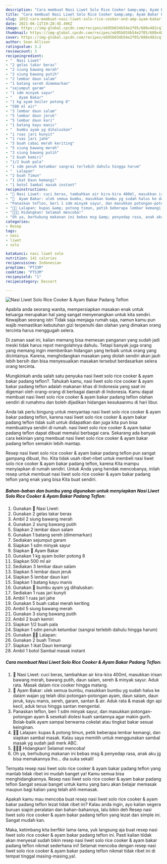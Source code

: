 ```yaml
---
description: "Cara membuat Nasi Liwet Solo Rice Cooker &amp;amp; Ayam Bakar Padang Teflon yang nikmat Untuk Jualan"
title: "Cara membuat Nasi Liwet Solo Rice Cooker &amp;amp; Ayam Bakar Padang Teflon yang nikmat Untuk Jualan"
slug: 1032-cara-membuat-nasi-liwet-solo-rice-cooker-and-amp-ayam-bakar-padang-teflon-yang-nikmat-untuk-jualan
date: 2021-06-11T19:28:45.496Z
image: https://img-global.cpcdn.com/recipes/eb95b034b54e2f05/680x482cq70/nasi-liwet-solo-rice-cooker-ayam-bakar-padang-teflon-foto-resep-utama.jpg
thumbnail: https://img-global.cpcdn.com/recipes/eb95b034b54e2f05/680x482cq70/nasi-liwet-solo-rice-cooker-ayam-bakar-padang-teflon-foto-resep-utama.jpg
cover: https://img-global.cpcdn.com/recipes/eb95b034b54e2f05/680x482cq70/nasi-liwet-solo-rice-cooker-ayam-bakar-padang-teflon-foto-resep-utama.jpg
author: Sean Allison
ratingvalue: 3.2
reviewcount: 3
recipeingredient:
- "  Nasi Liwet"
- "2 gelas takar beras"
- "2 siung bawang merah"
- "2 siung bawang putih"
- "2 lembar daun salam"
- "1 batang sereh dimemarkan"
- "sejumput garam"
- "1 sdm minyak sayur"
- "   Ayam Bakar"
- "1 kg ayam boiler potong 8"
- "500 ml air"
- "3 lembar daun salam"
- "5 lembar daun jeruk"
- "5 lembar daun kari"
- "1 batang kayu manis"
- "  bumbu ayam yg dihaluskan"
- "1 ruas jari kunyit"
- "1 ruas jari jahe"
- "5 buah cabai merah keriting"
- "5 siung bawang merah"
- "3 siung bawang putih"
- "2 buah kemiri"
- "1/2 buah pala"
- "1 sdm penuh ketumbar sangrai terlebih dahulu hingga harum"
- "  Lalapan"
- "2 buah Timun"
- "1 ikat Daun kemangi"
- "1 botol Sambal masak instant"
recipeinstructions:
- "🍚 Nasi Liwet: cuci beras, tambahkan air kira-kira 400ml, masukkan irisan bawang merah, bawang putih, daun salam, sereh &amp; minyak sayur. Aduk rata. Masak dalam rice cooker hingga matang."
- "🍗  Ayam Bakar: ulek semua bumbu, masukkan bumbu yg sudah halus ke dalam wajan yg telah diisi potongan-potongan ayam, daun salam, daun jeruk, kayu manis, sereh, garam, santan &amp; air. Aduk rata &amp; masak dgn api kecil, aduk terus  hingga santan mengental."
- "Panaskan teflon, beri 1 sdm minyak sayur, dan masukkan potongan-potongan ayam &amp; sesekali diolesi kuah santannya agar makin gurih. Bolak-balik ayam sampai berwarna cokelat atau tingkat bakar sesuai keinginan."
- "🌿🍂 Lalapan: kupas &amp; potong timun, petik beberapa lembar kemangi, dan siapkan sambal masak. Kalau saya memilih untuk menggunakan sambal masak yg sudah jadi merk ABC."
- "🍚🍗🌿 Hidangkan! Selamat mencoba!"
- "Oh ya, berhubung makanan ini bebas msg &amp; penyedap rasa, anak aku jg bisa memakannya lho... dia suka sekali!"
categories:
- Resep
tags:
- nasi
- liwet
- solo

katakunci: nasi liwet solo 
nutrition: 141 calories
recipecuisine: Indonesian
preptime: "PT33M"
cooktime: "PT53M"
recipeyield: "1"
recipecategory: Dessert

---
```



![Nasi Liwet Solo Rice Cooker &amp; Ayam Bakar Padang Teflon](https://img-global.cpcdn.com/recipes/eb95b034b54e2f05/680x482cq70/nasi-liwet-solo-rice-cooker-ayam-bakar-padang-teflon-foto-resep-utama.jpg)

Apabila anda seorang wanita, mempersiapkan masakan enak untuk keluarga merupakan hal yang sangat menyenangkan untuk kita sendiri. Kewajiban seorang istri Tidak saja menjaga rumah saja, namun kamu pun wajib memastikan kebutuhan gizi terpenuhi dan olahan yang dimakan orang tercinta harus menggugah selera.

Di zaman  saat ini, kalian memang bisa memesan panganan yang sudah jadi meski tidak harus repot mengolahnya dahulu. Tetapi banyak juga orang yang memang ingin memberikan hidangan yang terbaik untuk orang yang dicintainya. Karena, menghidangkan masakan yang diolah sendiri akan jauh lebih bersih dan bisa menyesuaikan masakan tersebut berdasarkan selera orang tercinta. 



Mungkinkah anda salah satu penyuka nasi liwet solo rice cooker &amp; ayam bakar padang teflon?. Tahukah kamu, nasi liwet solo rice cooker &amp; ayam bakar padang teflon adalah makanan khas di Indonesia yang saat ini digemari oleh orang-orang di berbagai daerah di Indonesia. Kamu dapat membuat nasi liwet solo rice cooker &amp; ayam bakar padang teflon olahan sendiri di rumahmu dan boleh dijadikan hidangan kesukaanmu di hari libur.

Anda tak perlu bingung untuk menyantap nasi liwet solo rice cooker &amp; ayam bakar padang teflon, karena nasi liwet solo rice cooker &amp; ayam bakar padang teflon tidak sulit untuk didapatkan dan juga kita pun bisa membuatnya sendiri di rumah. nasi liwet solo rice cooker &amp; ayam bakar padang teflon dapat dibuat memalui berbagai cara. Sekarang ada banyak cara kekinian yang membuat nasi liwet solo rice cooker &amp; ayam bakar padang teflon semakin lebih mantap.

Resep nasi liwet solo rice cooker &amp; ayam bakar padang teflon pun sangat gampang dibuat, lho. Kita tidak usah ribet-ribet untuk membeli nasi liwet solo rice cooker &amp; ayam bakar padang teflon, karena Kita mampu menyiapkan di rumah sendiri. Untuk Anda yang hendak mencobanya, inilah resep untuk membuat nasi liwet solo rice cooker &amp; ayam bakar padang teflon yang enak yang bisa Kita buat sendiri.

<!--inarticleads1-->

##### Bahan-bahan dan bumbu yang digunakan untuk menyiapkan Nasi Liwet Solo Rice Cooker &amp; Ayam Bakar Padang Teflon:

1. Gunakan  🍚 Nasi Liwet:
1. Gunakan 2 gelas takar beras
1. Ambil 2 siung bawang merah
1. Gunakan 2 siung bawang putih
1. Siapkan 2 lembar daun salam
1. Gunakan 1 batang sereh (dimemarkan)
1. Sediakan sejumput garam
1. Siapkan 1 sdm minyak sayur
1. Siapkan  🍗  Ayam Bakar
1. Gunakan 1 kg ayam boiler potong 8
1. Siapkan 500 ml air
1. Sediakan 3 lembar daun salam
1. Siapkan 5 lembar daun jeruk
1. Siapkan 5 lembar daun kari
1. Siapkan 1 batang kayu manis
1. Gunakan  🍲 bumbu ayam yg dihaluskan:
1. Sediakan 1 ruas jari kunyit
1. Ambil 1 ruas jari jahe
1. Gunakan 5 buah cabai merah keriting
1. Ambil 5 siung bawang merah
1. Gunakan 3 siung bawang putih
1. Ambil 2 buah kemiri
1. Siapkan 1/2 buah pala
1. Siapkan 1 sdm penuh ketumbar (sangrai terlebih dahulu hingga harum)
1. Gunakan  🌿🍂 Lalapan:
1. Gunakan 2 buah Timun
1. Siapkan 1 ikat Daun kemangi
1. Ambil 1 botol Sambal masak instant




<!--inarticleads2-->

##### Cara membuat Nasi Liwet Solo Rice Cooker &amp; Ayam Bakar Padang Teflon:

1. 🍚 Nasi Liwet: cuci beras, tambahkan air kira-kira 400ml, masukkan irisan bawang merah, bawang putih, daun salam, sereh &amp; minyak sayur. Aduk rata. Masak dalam rice cooker hingga matang.
1. 🍗  Ayam Bakar: ulek semua bumbu, masukkan bumbu yg sudah halus ke dalam wajan yg telah diisi potongan-potongan ayam, daun salam, daun jeruk, kayu manis, sereh, garam, santan &amp; air. Aduk rata &amp; masak dgn api kecil, aduk terus  hingga santan mengental.
1. Panaskan teflon, beri 1 sdm minyak sayur, dan masukkan potongan-potongan ayam &amp; sesekali diolesi kuah santannya agar makin gurih. Bolak-balik ayam sampai berwarna cokelat atau tingkat bakar sesuai keinginan.
1. 🌿🍂 Lalapan: kupas &amp; potong timun, petik beberapa lembar kemangi, dan siapkan sambal masak. Kalau saya memilih untuk menggunakan sambal masak yg sudah jadi merk ABC.
1. 🍚🍗🌿 Hidangkan! Selamat mencoba!
1. Oh ya, berhubung makanan ini bebas msg &amp; penyedap rasa, anak aku jg bisa memakannya lho... dia suka sekali!




Ternyata resep nasi liwet solo rice cooker &amp; ayam bakar padang teflon yang mantab tidak ribet ini mudah banget ya! Kamu semua bisa menghidangkannya. Resep nasi liwet solo rice cooker &amp; ayam bakar padang teflon Sangat sesuai banget untuk kamu yang baru akan belajar memasak maupun bagi kalian yang telah ahli memasak.

Apakah kamu mau mencoba buat resep nasi liwet solo rice cooker &amp; ayam bakar padang teflon lezat tidak ribet ini? Kalau anda ingin, ayo kalian segera buruan siapin peralatan dan bahan-bahannya, lalu bikin deh Resep nasi liwet solo rice cooker &amp; ayam bakar padang teflon yang lezat dan simple ini. Sangat mudah kan. 

Maka, ketimbang kita berfikir lama-lama, yuk langsung aja buat resep nasi liwet solo rice cooker &amp; ayam bakar padang teflon ini. Pasti kalian tiidak akan menyesal sudah bikin resep nasi liwet solo rice cooker &amp; ayam bakar padang teflon nikmat sederhana ini! Selamat mencoba dengan resep nasi liwet solo rice cooker &amp; ayam bakar padang teflon nikmat tidak ribet ini di tempat tinggal masing-masing,ya!.

